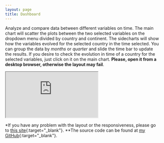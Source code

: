 ```yaml
---
layout: page
title: Dashboard
---
```


Analyze and compare data between different variables on time. The main chart will scatter the plots between the two selected variables on the dropdown menu divided by country and continent. The sidecharts will show how the variables evolved for the selected country in the time selected. You can group the data by _months_ or _quarter_ and slide the time bar to update the results. If you desire to check the evolution in time of a country for the selected variables, just click on it on the main chart. **Please, open it from a desktop browser, otherwise the layout may fail**.

<div class="wraper">
    <iframe src='https://aingelmo-covid-dash.herokuapp.com/'></iframe>
</div>

*If you have any problem with the layout or the responsiveness, please go to [this site](https://aingelmo-covid-dash.herokuapp.com/){:target="_blank"}.
**The source code can be found at [my GitHub](https://github.com/aingelmo/portfolio/tree/main/covid_heroku){:target="_blank"}.